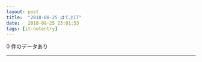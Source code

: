 ```yaml
---
layout: post
title:  "2018-08-25 はてぶIT"
date:   2018-08-25 23:01:53
tags: [it-hotentry]
---
```

0 件のデータあり

<hr>
